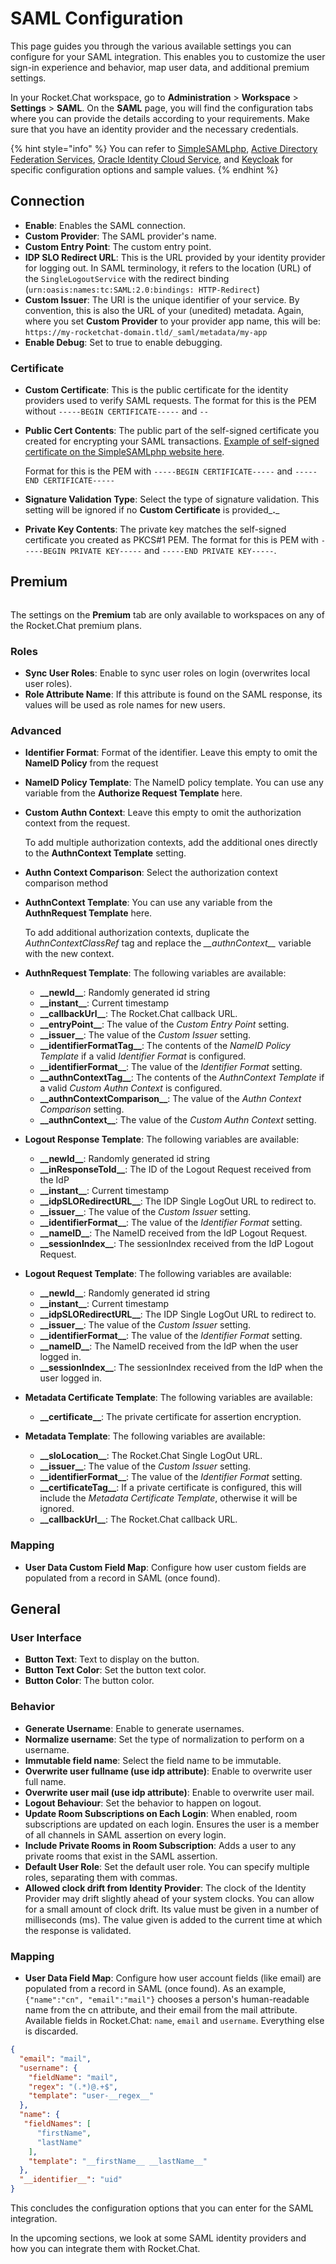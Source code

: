 # SAML Configuration

This page guides you through the various available settings you can configure for your SAML integration. This enables you to customize the user sign-in experience and behavior, map user data, and additional premium settings.&#x20;

In your Rocket.Chat workspace, go to **Administration** > **Workspace** > **Settings** > **SAML**. On the **SAML** page, you will find the configuration tabs where you can provide the details according to your requirements. Make sure that you have an identity provider and the necessary credentials.

{% hint style="info" %}
You can refer to [SimpleSAMLphp](simplesamlphp.md), [Active Directory Federation Services](active-directory-federation-services.md), [Oracle Identity Cloud Service](oracle-cloud.md), and [Keycloak](keycloak.md#troubleshooting) for specific configuration options and sample values.
{% endhint %}

## Connection

* **Enable**: Enables the SAML connection.
* **Custom Provider**: The SAML provider's name.
* **Custom Entry Point**: The custom entry point.
* **IDP SLO Redirect URL**: This is the URL provided by your identity provider for logging out. In SAML terminology, it refers to the location (URL) of the `SingleLogoutService` with the redirect binding (`urn:oasis:names:tc:SAML:2.0:bindings: HTTP-Redirect`)
* **Custom Issuer**: The URI is the unique identifier of your service. By convention, this is also the URL of your (unedited) metadata. Again, where you set **Custom Provider** to your provider app name, this will be: `https://my-rocketchat-domain.tld/_saml/metadata/my-app`
* **Enable Debug**: Set to true to enable debugging.

### Certificate

* **Custom Certificate**: This is the public certificate for the identity providers used to verify SAML requests. The format for this is the PEM without `-----BEGIN CERTIFICATE-----` and `--`
*   **Public Cert Contents**: The public part of the self-signed certificate you created for encrypting your SAML transactions. [Example of self-signed certificate on the SimpleSAMLphp website here](https://simplesamlphp.org/docs/stable/simplesamlphp-sp.html#enabling-a-certificate-for-your-service-provider).

    Format for this is the PEM with  `-----BEGIN CERTIFICATE-----` and `-----END CERTIFICATE-----`
* **Signature Validation Type**: Select the type of signature validation. This setting will be ignored if no **Custom Certificate** is provided_**.**_
* **Private Key Contents**: The private key matches the self-signed certificate you created as PKCS#1 PEM. The format for this is PEM with  `-----BEGIN PRIVATE KEY-----` and `-----END PRIVATE KEY-----`.

## Premium

<figure><img src="../../../.gitbook/assets/Premium.svg" alt=""><figcaption></figcaption></figure>

The settings on the **Premium** tab are only available to workspaces on any of the Rocket.Chat premium plans.

### Roles

* **Sync User Roles**: Enable to sync user roles on login (overwrites local user roles).
* **Role Attribute Name**: If this attribute is found on the SAML response, its values will be used as role names for new users.

### Advanced

* **Identifier Format**: Format of the identifier. Leave this empty to omit the **NameID Policy** from the request
* **NameID Policy Template**: The NameID policy template. You can use any variable from the **Authorize Request Template** here.
*   **Custom Authn Context**: Leave this empty to omit the authorization context from the request.

    To add multiple authorization contexts, add the additional ones directly to the **AuthnContext Template** setting.
* **Authn Context Comparison**: Select the authorization context comparison method
*   **AuthnContext Template**: You can use any variable from the **AuthnRequest Template** here.

    To add additional authorization contexts, duplicate the _AuthnContextClassRef_ tag and replace the _\_\_authnContext\_\__ variable with the new context.
* **AuthnRequest Template**: The following variables are available:
  * **\_\_newId\_\_**: Randomly generated id string
  * **\_\_instant\_\_**: Current timestamp
  * **\_\_callbackUrl\_\_**: The Rocket.Chat callback URL.
  * **\_\_entryPoint\_\_**: The value of the _Custom Entry Point_ setting.
  * **\_\_issuer\_\_**: The value of the _Custom Issuer_ setting.
  * **\_\_identifierFormatTag\_\_**: The contents of the _NameID Policy Template_ if a valid _Identifier Format_ is configured.
  * **\_\_identifierFormat\_\_**: The value of the _Identifier Format_ setting.
  * **\_\_authnContextTag\_\_**: The contents of the _AuthnContext Template_ if a valid _Custom Authn Context_ is configured.
  * **\_\_authnContextComparison\_\_**: The value of the _Authn Context Comparison_ setting.
  * **\_\_authnContext\_\_**: The value of the _Custom Authn Context_ setting.
* **Logout Response Template**: The following variables are available:
  * **\_\_newId\_\_**: Randomly generated id string
  * **\_\_inResponseToId\_\_**: The ID of the Logout Request received from the IdP
  * **\_\_instant\_\_**: Current timestamp
  * **\_\_idpSLORedirectURL\_\_**: The IDP Single LogOut URL to redirect to.
  * **\_\_issuer\_\_**: The value of the _Custom Issuer_ setting.
  * **\_\_identifierFormat\_\_**: The value of the _Identifier Format_ setting.
  * **\_\_nameID\_\_**: The NameID received from the IdP Logout Request.
  * **\_\_sessionIndex\_\_**: The sessionIndex received from the IdP Logout Request.
* **Logout Request Template**: The following variables are available:
  * **\_\_newId\_\_**: Randomly generated id string
  * **\_\_instant\_\_**: Current timestamp
  * **\_\_idpSLORedirectURL\_\_**: The IDP Single LogOut URL to redirect to.
  * **\_\_issuer\_\_**: The value of the _Custom Issuer_ setting.
  * **\_\_identifierFormat\_\_**: The value of the _Identifier Format_ setting.
  * **\_\_nameID\_\_**: The NameID received from the IdP when the user logged in.
  * **\_\_sessionIndex\_\_**: The sessionIndex received from the IdP when the user logged in.
* **Metadata Certificate Template**: The following variables are available:
  * **\_\_certificate\_\_**: The private certificate for assertion encryption.
* **Metadata Template**: The following variables are available:
  * **\_\_sloLocation\_\_**: The Rocket.Chat Single LogOut URL.
  * **\_\_issuer\_\_**: The value of the _Custom Issuer_ setting.
  * **\_\_identifierFormat\_\_**: The value of the _Identifier Format_ setting.
  * **\_\_certificateTag\_\_**: If a private certificate is configured, this will include the _Metadata Certificate Template_, otherwise it will be ignored.
  * **\_\_callbackUrl\_\_**: The Rocket.Chat callback URL.

### Mapping

* **User Data Custom Field Map**: Configure how user custom fields are populated from a record in SAML (once found).

## General

### User Interface

* **Button Text**: Text to display on the button.
* **Button Text Color**: Set the button text color.
* **Button Color**: The button color.

### Behavior

* **Generate Username**: Enable to generate usernames.
* **Normalize username**: Set the type of normalization to perform on a username.
* **Immutable field name**: Select the field name to be immutable.
* **Overwrite user fullname (use idp attribute)**: Enable to overwrite user full name.
* **Overwrite user mail (use idp attribute)**: Enable to overwrite user mail.
* **Logout Behaviour**: Set the behavior to happen on logout.
* **Update Room Subscriptions on Each Login**: When enabled, room subscriptions are updated on each login. Ensures the user is a member of all channels in SAML assertion on every login.
* **Include Private Rooms in Room Subscription**: Adds a user to any private rooms that exist in the SAML assertion.
* **Default User Role**: Set the default user role. You can specify multiple roles, separating them with commas.
* **Allowed clock drift from Identity Provider**: The clock of the Identity Provider may drift slightly ahead of your system clocks. You can allow for a small amount of clock drift. Its value must be given in a number of milliseconds (ms). The value given is added to the current time at which the response is validated.

### Mapping

* **User Data Field Map**: Configure how user account fields (like email) are populated from a record in SAML (once found). As an example, `{"name":"cn", "email":"mail"}` chooses a person's human-readable name from the cn attribute, and their email from the mail attribute. Available fields in Rocket.Chat: `name`, `email` and `username`. Everything else is discarded.

```json
{
  "email": "mail",
  "username": {
    "fieldName": "mail",
    "regex": "(.*)@.+$",
    "template": "user-__regex__"
  },
  "name": {
   "fieldNames": [
      "firstName",
      "lastName"
    ],
    "template": "__firstName__ __lastName__"
  },
  "__identifier__": "uid"
}
```

This concludes the configuration options that you can enter for the SAML integration.

In the upcoming sections, we look at some SAML identity providers and how you can integrate them with Rocket.Chat.
